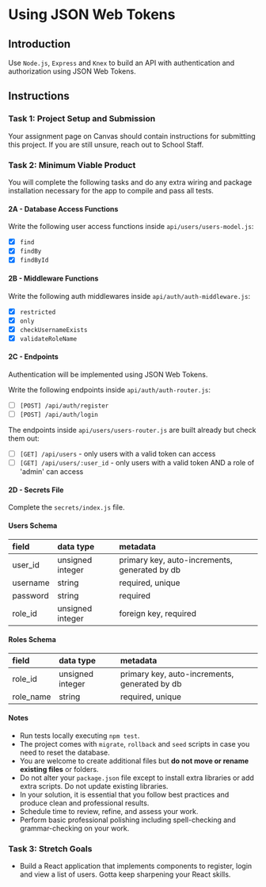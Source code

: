 # Using JSON Web Tokens

## Introduction

Use `Node.js`, `Express` and `Knex` to build an API with authentication and authorization using JSON Web Tokens.

## Instructions

### Task 1: Project Setup and Submission

Your assignment page on Canvas should contain instructions for submitting this project. If you are still unsure, reach out to School Staff.

### Task 2: Minimum Viable Product

You will complete the following tasks and do any extra wiring and package installation necessary for the app to compile and pass all tests.

#### 2A - Database Access Functions

Write the following user access functions inside `api/users/users-model.js`:

- [x] `find`
- [x] `findBy`
- [x] `findById`

#### 2B - Middleware Functions

Write the following auth middlewares inside `api/auth/auth-middleware.js`:

- [x] `restricted`
- [x] `only`
- [x] `checkUsernameExists`
- [x] `validateRoleName`

#### 2C - Endpoints

Authentication will be implemented using JSON Web Tokens.

Write the following endpoints inside `api/auth/auth-router.js`:

- [ ] `[POST] /api/auth/register`
- [ ] `[POST] /api/auth/login`

The endpoints inside `api/users/users-router.js` are built already but check them out:

- [ ] `[GET] /api/users` - only users with a valid token can access
- [ ] `[GET] /api/users/:user_id` - only users with a valid token AND a role of 'admin' can access

#### 2D - Secrets File

Complete the `secrets/index.js` file.

#### Users Schema

| field    | data type        | metadata                                      |
| :------- | :--------------- | :-------------------------------------------- |
| user_id  | unsigned integer | primary key, auto-increments, generated by db |
| username | string           | required, unique                              |
| password | string           | required                                      |
| role_id  | unsigned integer | foreign key, required                         |

#### Roles Schema

| field     | data type        | metadata                                      |
| :-------- | :--------------- | :-------------------------------------------- |
| role_id   | unsigned integer | primary key, auto-increments, generated by db |
| role_name | string           | required, unique                              |

#### Notes

- Run tests locally executing `npm test`.
- The project comes with `migrate`, `rollback` and `seed` scripts in case you need to reset the database.
- You are welcome to create additional files but **do not move or rename existing files** or folders.
- Do not alter your `package.json` file except to install extra libraries or add extra scripts. Do not update existing libraries.
- In your solution, it is essential that you follow best practices and produce clean and professional results.
- Schedule time to review, refine, and assess your work.
- Perform basic professional polishing including spell-checking and grammar-checking on your work.

### Task 3: Stretch Goals

- Build a React application that implements components to register, login and view a list of users. Gotta keep sharpening your React skills.
